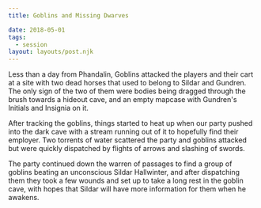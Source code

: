 ```yaml
---
title: Goblins and Missing Dwarves

date: 2018-05-01
tags:
  - session
layout: layouts/post.njk
---
```


Less than a day from Phandalin, Goblins attacked the players and their cart at a site with two dead horses that used to belong to Sildar and Gundren. The only sign of the two of them were bodies being dragged through the brush towards a hideout cave, and an empty mapcase with Gundren's Initials and Insignia on it.

After tracking the goblins, things started to heat up when our party pushed into the dark cave with a stream running out of it to hopefully find their employer. Two torrents of water scattered the party and goblins attacked but were quickly dispatched by flights of arrows and slashing of swords.

The party continued down the warren of passages to find a group of goblins beating an unconscious Sildar Hallwinter, and after dispatching them they took a few wounds and set up to take a long rest in the goblin cave, with hopes that Sildar will have more information for them when he awakens.
